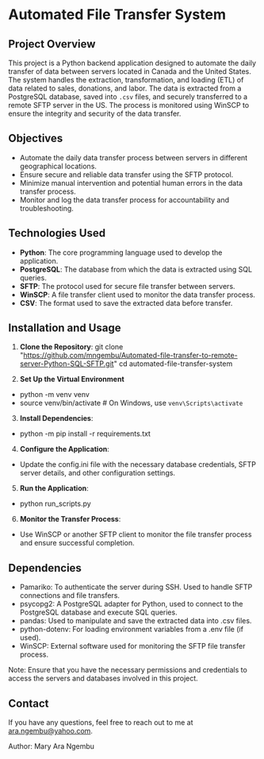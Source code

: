 # Automated File Transfer System

## Project Overview
This project is a Python backend application designed to automate the daily transfer of data between servers located in Canada and the United States. 
The system handles the extraction, transformation, and loading (ETL) of data related to sales, donations, and labor. The data is extracted from a PostgreSQL database, 
saved into `.csv` files, and securely transferred to a remote SFTP server in the US. The process is monitored using WinSCP to ensure the integrity and security of the data transfer.

## Objectives
- Automate the daily data transfer process between servers in different geographical locations.
- Ensure secure and reliable data transfer using the SFTP protocol.
- Minimize manual intervention and potential human errors in the data transfer process.
- Monitor and log the data transfer process for accountability and troubleshooting.

## Technologies Used
- **Python**: The core programming language used to develop the application.
- **PostgreSQL**: The database from which the data is extracted using SQL queries.
- **SFTP**: The protocol used for secure file transfer between servers.
- **WinSCP**: A file transfer client used to monitor the data transfer process.
- **CSV**: The format used to save the extracted data before transfer.

## Installation and Usage
1. **Clone the Repository**:
   git clone "https://github.com/mngembu/Automated-file-transfer-to-remote-server-Python-SQL-SFTP.git"
   cd automated-file-transfer-system

2. **Set Up the Virtual Environment** 
- python -m venv venv
- source venv/bin/activate  # On Windows, use `venv\Scripts\activate`

3. **Install Dependencies**:
- python -m pip install -r requirements.txt

4. **Configure the Application**:
- Update the config.ini file with the necessary database credentials, SFTP server details, and other configuration settings.

5. **Run the Application**:
- python run_scripts.py

6. **Monitor the Transfer Process**:
- Use WinSCP or another SFTP client to monitor the file transfer process and ensure successful completion.

## Dependencies
- Pamariko: To authenticate the server during SSH. Used to handle SFTP connections and file transfers.
- psycopg2: A PostgreSQL adapter for Python, used to connect to the PostgreSQL database and execute SQL queries.
- pandas: Used to manipulate and save the extracted data into .csv files.
- python-dotenv: For loading environment variables from a .env file (if used).
- WinSCP: External software used for monitoring the SFTP file transfer process.


Note:
Ensure that you have the necessary permissions and credentials to access the servers and databases involved in this project.


## Contact

If you have any questions, feel free to reach out to me at ara.ngembu@yahoo.com.

Author: Mary Ara Ngembu





   
